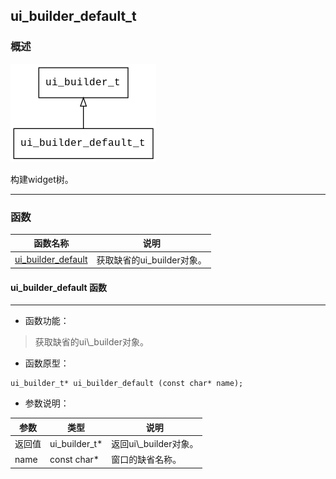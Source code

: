## ui\_builder\_default\_t
### 概述
![image](images/ui_builder_default_t_0.png)

构建widget树。

----------------------------------
### 函数
<p id="ui_builder_default_t_methods">

| 函数名称 | 说明 | 
| -------- | ------------ | 
| <a href="#ui_builder_default_t_ui_builder_default">ui\_builder\_default</a> | 获取缺省的ui\_builder对象。 |
#### ui\_builder\_default 函数
-----------------------

* 函数功能：

> <p id="ui_builder_default_t_ui_builder_default">获取缺省的ui\_builder对象。


* 函数原型：

```
ui_builder_t* ui_builder_default (const char* name);
```

* 参数说明：

| 参数 | 类型 | 说明 |
| -------- | ----- | --------- |
| 返回值 | ui\_builder\_t* | 返回ui\\_builder对象。 |
| name | const char* | 窗口的缺省名称。 |
